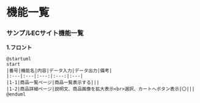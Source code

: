 # 機能一覧　
### サンプルECサイト機能一覧
**1.フロント**

```uml
@startuml
start
|番号|機能名|内容|データ入力|データ出力|備考|
|:---|:---|:---:|:---:|:---|
|1-1|商品一覧ページ|商品一覧表示する|||
|1-2|商品詳細ページ|説明文、商品画像を拡大表示<br>選択、カートへボタン表示|〇|||
@enduml
```
